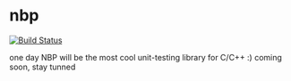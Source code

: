 # nbp

[![Build Status](https://travis-ci.com/aenachescu/nbp.svg?branch=master)](https://travis-ci.com/EnachescuAlin/nbp)

one day NBP will be the most cool unit-testing library for C/C++ :)
coming soon, stay tunned

